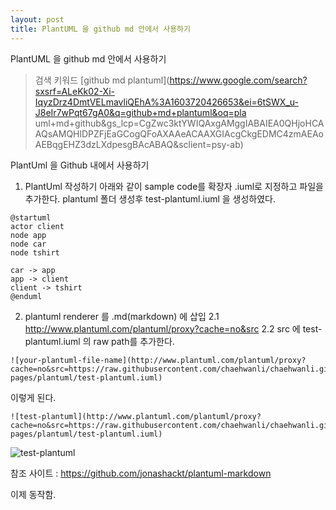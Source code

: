 ```yaml
---
layout: post
title: PlantUML 을 github md 안에서 사용하기
---
```


PlantUML 을 github md 안에서 사용하기

>검색 키워드 [github md plantuml](https://www.google.com/search?sxsrf=ALeKk02-Xi-IqyzDrz4DmtVELmavliQEhA%3A1603720426653&ei=6tSWX_u-J8eIr7wPqt67gA0&q=github+md+plantuml&oq=pla
uml+md+github&gs_lcp=CgZwc3ktYWIQAxgAMggIABAIEA0QHjoHCAAQsAMQHlDPZFjEaGCogQFoAXAAeACAAXGIAcgCkgEDMC4zmAEAoAEBqgEHZ3dzLXdpesgBAcABAQ&sclient=psy-ab)


PlantUml 을 Github 내에서 사용하기 

1. PlantUml 작성하기
아래와 같이 sample code를 확장자 .iuml로 지정하고 파일을 추가한다. plantuml 폴더 생성후 test-plantuml.iuml 을 생성하였다.

```
@startuml
actor client
node app
node car
node tshirt

car -> app
app -> client
client -> tshirt
@enduml
```

2. plantuml renderer 를 .md(markdown) 에 삽입
2.1 http://www.plantuml.com/plantuml/proxy?cache=no&src
2.2 src 에 test-plantuml.iuml 의 raw path를 추가한다.
```
![your-plantuml-file-name](http://www.plantuml.com/plantuml/proxy?cache=no&src=https://raw.githubusercontent.com/chaehwanli/chaehwanli.github.io/gh-pages/plantuml/test-plantuml.iuml)
```
이렇게 된다.
```
![test-plantuml](http://www.plantuml.com/plantuml/proxy?cache=no&src=https://raw.githubusercontent.com/chaehwanli/chaehwanli.github.io/gh-pages/plantuml/test-plantuml.iuml)
```
![test-plantuml](http://www.plantuml.com/plantuml/proxy?cache=no&src=https://raw.githubusercontent.com/chaehwanli/chaehwanli.github.io/gh-pages/plantuml/test-plantuml.iuml)

참조 사이트 : https://github.com/jonashackt/plantuml-markdown

이제 동작함.
